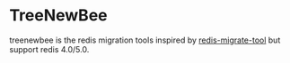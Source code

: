# TreeNewBee

treenewbee is the redis migration tools inspired by [redis-migrate-tool](https://github.com/vipshop/redis-migrate-tool) but support redis 4.0/5.0.
